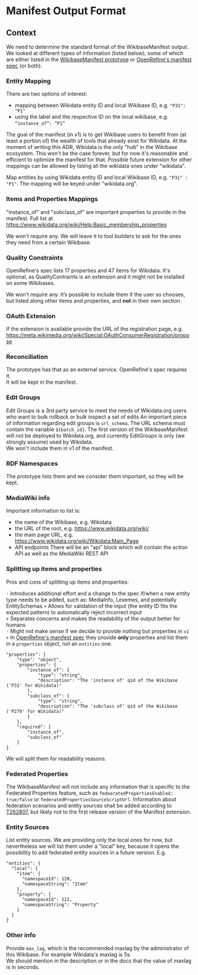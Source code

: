 # Manifest Output Format

## Context

We need to determine the standard format of the WikibaseManifest output. We looked at different types of information (listed below), some of which are either listed in the [WikibaseManifest prototype](https://github.com/wmde/WikibaseManifest) or [OpenRefine's manifest spec](https://github.com/OpenRefine/wikibase-manifests) (or both).

### Entity Mapping

There are two options of interest:
- mapping between Wikidata entity ID and local Wikibase ID, e.g. `"P31": "P1"`
- using the label and the respective ID on the local wikibase, e.g. `“instance_of”: “P1”`

The goal of the manifest (in v1) is to get Wikibase users to benefit from (at least a portion of) the wealth of tools that already exist for Wikidata.
At the moment of writing this ADR, Wikidata is the only "hub" in the Wikibase ecosystem. This won't be the case forever, but for now it's reasonable and efficient to optimize the manifest for that.
Possible future extension for other mappings can be allowed by listing all the wikidata ones under "wikidata".

Map entities by using Wikidata entity ID and local Wikibase ID, e.g. `"P31" : "P1"`. The mapping will be keyed under "wikidata.org".

### Items and Properties Mappings

"instance_of" and "subclass_of" are important properties to provide in the manifest.
Full list at https://www.wikidata.org/wiki/Help:Basic_membership_properties

We won't require any. We will leave it to tool builders to ask for the ones they need from a certain Wikibase.

### Quality Constraints

OpenRefine's spec lists 17 properties and 47 items for Wikidata. It's optional, as QualityContraints is an extension and it might not be installed on some Wikibases.

We won't require any. It’s possible to include them if the user so chooses, but listed along other items and properties, and **not** in their own section.

### OAuth Extension

If the extension is available provide the URL of the registration page, e.g. https://meta.wikimedia.org/wiki/Special:OAuthConsumerRegistration/propose

### Reconciliation

The prototype has that as an external service. OpenRefine's spec requires it.  
It will be kept in the manifest.

### Edit Groups

Edit Groups is a 3rd party service to meet the needs of Wikidata.org users who want to bulk rollback or bulk inspect a set of edits
An important piece of information regarding edit groups is `url_schema`. The URL schema must contain the variable `${batch_id}`.
The first version of the WikibaseManifest will not be deployed to Wikidata.org, and currently EditGroups is only (we strongly assume) used by Wikidata.  
We won't include them in v1 of the manifest.

### RDF Namespaces

The prototype lists them and we consider them important, so they will be kept.

### MediaWiki info

Important information to list is:
- the name of the Wikibase, e.g. Wikidata
- the URL of the root, e.g. https://www.wikidata.org/wiki/
- the main page URL, e.g. https://www.wikidata.org/wiki/Wikidata:Main_Page
- API endpoints
There will be an "api" block which will contain the action API as well as the MediaWiki REST API

### Splitting up items and properties

Pros and cons of splitting up items and properties:

`-` Introduces additional effort and a change to the spec if/when a new entity type needs to be added, such as: MediaInfo, Lexemes, and potentially EntitySchemas
`+` Allows for validation of the input (the entity ID fits the expected pattern) to automatically reject incorrect input  
`+` Separates concerns and makes the readability of the output better for humans  
`-` Might not make sense if we decide to provide nothing but properties in `v1`  
`+` In [OpenRefine's manifest spec](https://github.com/OpenRefine/wikibase-manifests/blob/master/wikibase-manifest-schema-v1.json#L54) they provide **only** properties and list them in a `properties` object, not an `entities` one.  
```
"properties": {
    "type": "object",
    "properties": {
        "instance_of": {
            "type": "string",
            "description": "The 'instance of' qid of the Wikibase ('P31' for Wikidata)"
        },
        "subclass_of": {
            "type": "string",
            "description": "The 'subclass of' qid of the Wikibase ('P279' for Wikidata)"
        }
    },
    "required": [
        "instance_of",
        "subclass_of"
    ]
}
```

We will split them for readability reasons.

### Federated Properties

The WikibaseManifest will not include any information that is specific to the Federated Properties feature, such as `fedearatedPropertiesEnabled: true/false` or `federatedPropertiesSourceScriptUrl`. Information about federation scenarios and entity sources shall be added according to [T262807](https://phabricator.wikimedia.org/T262807), but likely not to the first release version of the Manifest extension.

### Entity Sources

List entity sources. We are providing only the local ones for now, but nevertheless we will list them under a "local" key, because it opens the possibility to add federated entity sources in a future version. E.g.

```
"entities": {
  "local": {
    "item": {
      "namespaceId": 120,
      "namespaceString": "Item"
    },
    "property": {
      "namespaceId": 122,
      "namespaceString": "Property"
    }
  }
}
```

### Other info

Provide `max_lag`, which is the recommended maxlag by the administrator of this Wikibase. For example Wikidata's maxlag is 5s.  
We should mention in the description or in the docs that the value of maxlag is in seconds.




